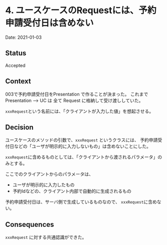 # 4. ユースケースのRequestには、予約申請受付日は含めない

Date: 2021-01-03

## Status

Accepted

## Context

003で予約申請受付日をPresentation で作ることが決まった。
これまで Presentation --> UC は 全て Request に格納して受け渡ししていた。

`xxxRequest`という名前には、「クライアントが入力した値」を想起させる。

## Decision

ユースケースのメソッドの引数で、`xxxRequest` というクラスには、
予約申請受付日などの「ユーザが明示的に入力しないもの」は含めないことにした。

`xxxRequest`に含めるものとしては、「クライアントから渡されるパラメータ」のみとする。

ここでのクライアントからのパラメータは、
- ユーザが明示的に入力したもの
- 予約Idなどの、クライアント内部で自動的に生成されるもの

予約申請受付日は、サーバ側で生成しているものなので、 `xxxRequest`に含めない。

## Consequences

`xxxRequest` に対する共通認識ができた。

